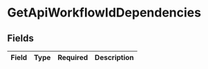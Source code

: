 # GetApiWorkflowIdDependencies


## Fields

| Field       | Type        | Required    | Description |
| ----------- | ----------- | ----------- | ----------- |